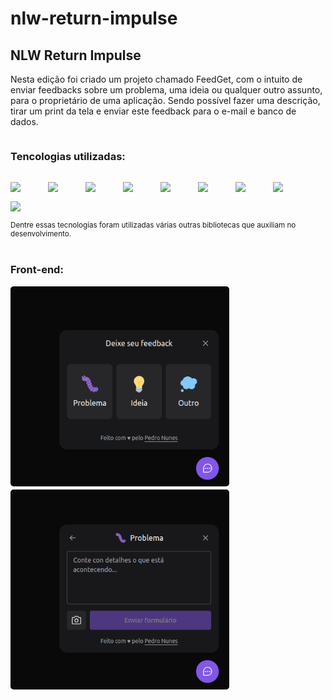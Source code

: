 # nlw-return-impulse
## NLW Return Impulse

<div>
    <p>Nesta edição foi criado um projeto chamado FeedGet, com o intuito de enviar feedbacks sobre um problema, uma ideia ou qualquer outro assunto, para o proprietário de uma aplicação. Sendo possível fazer uma descrição, tirar um print da tela e enviar este feedback para o e-mail e banco de dados.
    </p>
    <div style=" display: flex; flex-direction: column; gap: 15px;" >
        <h3>Tencologias utilizadas:</h3>
            <div style="display: flex; flex-wrap: wrap; gap: 15px;" >
                <img width="45px" src="https://cdn.jsdelivr.net/gh/devicons/devicon/icons/react/react-original.svg" />
                <img width="45px" src="https://cdn.jsdelivr.net/gh/devicons/devicon/icons/typescript/typescript-original.svg" />
                <img width="45px" src="https://cdn.jsdelivr.net/gh/devicons/devicon/icons/nodejs/nodejs-original.svg" />
                <img width="45px" src="https://cdn.jsdelivr.net/gh/devicons/devicon/icons/tailwindcss/tailwindcss-original-wordmark.svg" />
                <img width="45px" src="https://cdn.jsdelivr.net/gh/devicons/devicon/icons/figma/figma-original.svg" />
                <img width="45px" src="https://cdn.jsdelivr.net/gh/devicons/devicon/icons/git/git-original.svg" />
                <img width="45px" src="https://cdn.jsdelivr.net/gh/devicons/devicon/icons/github/github-original.svg" />
                <img width="45px" src="https://cdn.jsdelivr.net/gh/devicons/devicon/icons/javascript/javascript-original.svg" />
                <img width="45px" src="https://cdn.jsdelivr.net/gh/devicons/devicon/icons/postgresql/postgresql-original.svg" />
            </div>
            <small>Dentre essas tecnologias foram utilizadas várias outras bibliotecas que auxiliam no desenvolvimento.</small>
    </div><br>
    <div>
        <h3>Front-end:</h3>
        <div style="display: flex; flex-wrap: wrap; gap: 5px; align-items: center justify-content: center">
            <img style="border-radius: 5px; max-width: 350px" src="./screenshot/screen01.png">
            <img style="border-radius: 5px; max-width: 350px" src="./screenshot/screen02.png">
        </div>
    </div>

</div>
